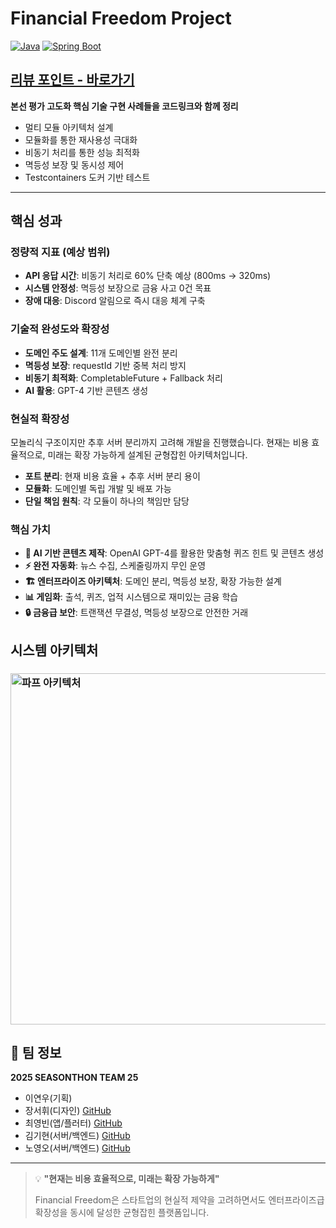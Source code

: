 # Financial Freedom Project

[![Java](https://img.shields.io/badge/Java-21-red.svg)](https://openjdk.java.net/projects/jdk/21/)
[![Spring Boot](https://img.shields.io/badge/Spring%20Boot-3.5.4-green.svg)](https://spring.io/projects/spring-boot)


## [리뷰 포인트 - 바로가기](./docs/REVIEW_POINTS.md)
**본선 평가 고도화 핵심 기술 구현 사례들을 코드링크와 함께 정리**
- 멀티 모듈 아키텍처 설계
- 모듈화를 통한 재사용성 극대화
- 비동기 처리를 통한 성능 최적화
- 멱등성 보장 및 동시성 제어  
- Testcontainers 도커 기반 테스트

---

## 핵심 성과

### 정량적 지표 (예상 범위)
- **API 응답 시간**: 비동기 처리로 60% 단축 예상 (800ms → 320ms)
- **시스템 안정성**: 멱등성 보장으로 금융 사고 0건 목표
- **장애 대응**: Discord 알림으로 즉시 대응 체계 구축

### 기술적 완성도와 확장성
- **도메인 주도 설계**: 11개 도메인별 완전 분리
- **멱등성 보장**: requestId 기반 중복 처리 방지
- **비동기 최적화**: CompletableFuture + Fallback 처리
- **AI 활용**: GPT-4 기반 콘텐츠 생성

### 현실적 확장성
모놀리식 구조이지만 추후 서버 분리까지 고려해 개발을 진행했습니다. 현재는 비용 효율적으로, 미래는 확장 가능하게 설계된 균형잡힌 아키텍처입니다.

- **포트 분리**: 현재 비용 효율 + 추후 서버 분리 용이
- **모듈화**: 도메인별 독립 개발 및 배포 가능
- **단일 책임 원칙**: 각 모듈이 하나의 책임만 담당

### 핵심 가치

- **🤖 AI 기반 콘텐츠 제작**: OpenAI GPT-4를 활용한 맞춤형 퀴즈 힌트 및 콘텐츠 생성
- **⚡ 완전 자동화**: 뉴스 수집, 스케줄링까지 무인 운영
- **🏗️ 엔터프라이즈 아키텍처**: 도메인 분리, 멱등성 보장, 확장 가능한 설계
- **📊 게임화**: 출석, 퀴즈, 업적 시스템으로 재미있는 금융 학습
- **🔒 금융급 보안**: 트랜잭션 무결성, 멱등성 보장으로 안전한 거래

## 시스템 아키텍처

### <img width="1090" height="562" alt="파프 아키텍처" src="https://github.com/user-attachments/assets/6046e837-92f0-43b5-92ae-dc9ec8abdaef" />

## 👥 팀 정보

**2025 SEASONTHON TEAM 25**
- 이연우(기획)
- 장서휘(디자인) [GitHub](https://github.com/oesreen)
- 최영빈(앱/플러터) [GitHub](https://github.com/yb0x00)
- 김기현(서버/백엔드) [GitHub](https://github.com/gihhyeon)
- 노영오(서버/백엔드) [GitHub](https://github.com/NohYeongO)

---

> 💡 **"현재는 비용 효율적으로, 미래는 확장 가능하게"**
>
> Financial Freedom은 스타트업의 현실적 제약을 고려하면서도 엔터프라이즈급 확장성을 동시에 달성한 균형잡힌 플랫폼입니다.
